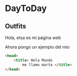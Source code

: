 # DayToDay

## Outfits

Hola, etsa es mi página web

Ahora pongo un ejemplo del mio

```html
<head>
    <title> Hola Mundo
        me llamo marta </title>
</head>
```